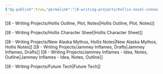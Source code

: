 ```yaml
---
{"dg-publish":true,"permalink":"/8-writing-projects/hollis-novel-connecter/"}
---
```




[[8 - Writing Projects/Hollis Outline, Plot, Notes\|Hollis Outline, Plot, Notes]] 

[[8 - Writing Projects/Hollis Character Sheet\|Hollis Character Sheet]]

[[8 - Writing Projects/New Alaska Mythos, Hollis Notes\|New Alaska Mythos, Hollis Notes]]
[[8 - Writing Projects/Jammey Inflames, Drafts\|Jammey Inflames, Drafts]] 
[[8 - Writing Projects/Jammey Inflames - Idea, Notes, Outline\|Jammey Inflames - Idea, Notes, Outline]] 

[[8 - Writing Projects/Future Tech\|Future Tech]]